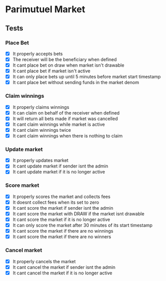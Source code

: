 # Parimutuel Market

## Tests

### Place Bet
- [X] It properly accepts bets
- [X] The receiver will be the beneficiary when defined
- [X] It cant place bet on draw when market isn't drawable
- [X] It cant place bet if market isn't active
- [X] It can only place bets up until 5 minutes before market start timestamp
- [X] It cant place bet without sending funds in the market denom

### Claim winnings
- [X] It properly claims winnings
- [X] It can claim on behalf of the receiver when defined
- [X] It will return all bets made if market was cancelled
- [X] It cant claim winnings while market is active
- [X] It cant claim winnings twice
- [X] It cant claim winnings when there is nothing to claim

### Update market
- [X] It properly updates market
- [X] It cant update market if sender isnt the admin
- [X] It cant update market if it is no longer active

### Score market
- [X] It properly scores the market and collects fees
- [X] It doesnt collect fees when its set to zero
- [X] It cant score the market if sender isnt the admin
- [X] It cant score the market with DRAW if the market isnt drawable
- [X] It cant score the market if it is no longer active
- [X] It can only score the market after 30 minutes of its start timestamp
- [X] It cant score the market if there are no winnings
- [X] It cant score the market if there are no winners

### Cancel market
- [X] It properly cancels the market
- [X] It cant cancel the market if sender isnt the admin
- [X] It cant cancel the market if it is no longer active
